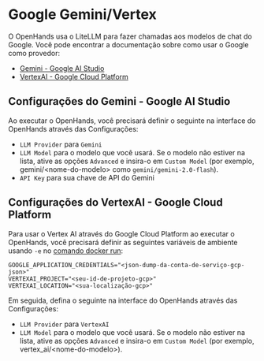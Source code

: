 # Google Gemini/Vertex

O OpenHands usa o LiteLLM para fazer chamadas aos modelos de chat do Google. Você pode encontrar a documentação sobre como usar o Google como provedor:

- [Gemini - Google AI Studio](https://docs.litellm.ai/docs/providers/gemini)
- [VertexAI - Google Cloud Platform](https://docs.litellm.ai/docs/providers/vertex)

## Configurações do Gemini - Google AI Studio

Ao executar o OpenHands, você precisará definir o seguinte na interface do OpenHands através das Configurações:
- `LLM Provider` para `Gemini`
- `LLM Model` para o modelo que você usará.
Se o modelo não estiver na lista, ative as opções `Advanced` e insira-o em `Custom Model` (por exemplo, gemini/&lt;nome-do-modelo&gt; como `gemini/gemini-2.0-flash`).
- `API Key` para sua chave de API do Gemini

## Configurações do VertexAI - Google Cloud Platform

Para usar o Vertex AI através do Google Cloud Platform ao executar o OpenHands, você precisará definir as seguintes variáveis de ambiente usando `-e` no [comando docker run](../installation#running-openhands):

```
GOOGLE_APPLICATION_CREDENTIALS="<json-dump-da-conta-de-serviço-gcp-json>"
VERTEXAI_PROJECT="<seu-id-de-projeto-gcp>"
VERTEXAI_LOCATION="<sua-localização-gcp>"
```

Em seguida, defina o seguinte na interface do OpenHands através das Configurações:
- `LLM Provider` para `VertexAI`
- `LLM Model` para o modelo que você usará.
Se o modelo não estiver na lista, ative as opções `Advanced` e insira-o em `Custom Model` (por exemplo, vertex_ai/&lt;nome-do-modelo&gt;).